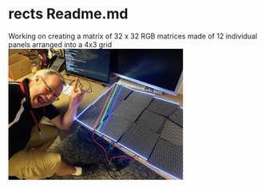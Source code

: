 # rects Readme.md
Working on creating a matrix of 32 x 32 RGB matrices made of 12 individual panels arranged into a 4x3 grid
<img src="matrixOfMatrices.jpeg" width=350 align=center>



